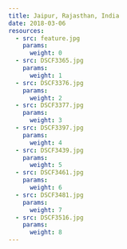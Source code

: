 ```yaml
---
title: Jaipur, Rajasthan, India
date: 2018-03-06
resources:
  - src: feature.jpg
    params:
      weight: 0
  - src: DSCF3365.jpg
    params:
      weight: 1
  - src: DSCF3376.jpg
    params:
      weight: 2
  - src: DSCF3377.jpg
    params:
      weight: 3
  - src: DSCF3397.jpg
    params:
      weight: 4
  - src: DSCF3439.jpg
    params:
      weight: 5
  - src: DSCF3461.jpg
    params:
      weight: 6
  - src: DSCF3481.jpg
    params:
      weight: 7
  - src: DSCF3516.jpg
    params:
      weight: 8
---
```

